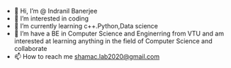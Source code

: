 - 👋 Hi, I’m @ Indranil Banerjee
- 👀 I’m interested in coding
- 🌱 I’m currently learning c++.Python,Data science
- 💞️ I’m have a BE in Computer Science and Enginerring from VTU and am interested at learning anything in the field of Computer Science and collaborate
- 📫 How to reach me shamac.lab2020@gmail.com

<!---
ekkanno/ekkanno is a ✨ special ✨ repository because its `README.md` (this file) appears on your GitHub profile.
You can click the Preview link to take a look at your changes.
--->
